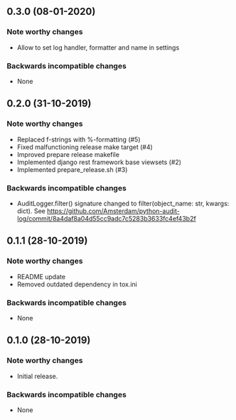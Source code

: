 
## 0.3.0 (08-01-2020)

### Note worthy changes
- Allow to set log handler, formatter and name in settings

### Backwards incompatible changes
- None


## 0.2.0 (31-10-2019)

### Note worthy changes
- Replaced f-strings with %-formatting (#5)
- Fixed malfunctioning release make target (#4)
- Improved prepare release makefile
- Implemented django rest framework base viewsets (#2)
- Implemented prepare_release.sh (#3)

### Backwards incompatible changes
- AuditLogger.filter() signature changed to filter(object_name: str, kwargs: dict). 
See https://github.com/Amsterdam/python-audit-log/commit/8a4daf8a04d55cc9adc7c5283b3633fc4ef43b2f


## 0.1.1 (28-10-2019)

### Note worthy changes
- README update
- Removed outdated dependency in tox.ini

### Backwards incompatible changes
- None


## 0.1.0 (28-10-2019)

### Note worthy changes
- Initial release.

### Backwards incompatible changes
- None 
